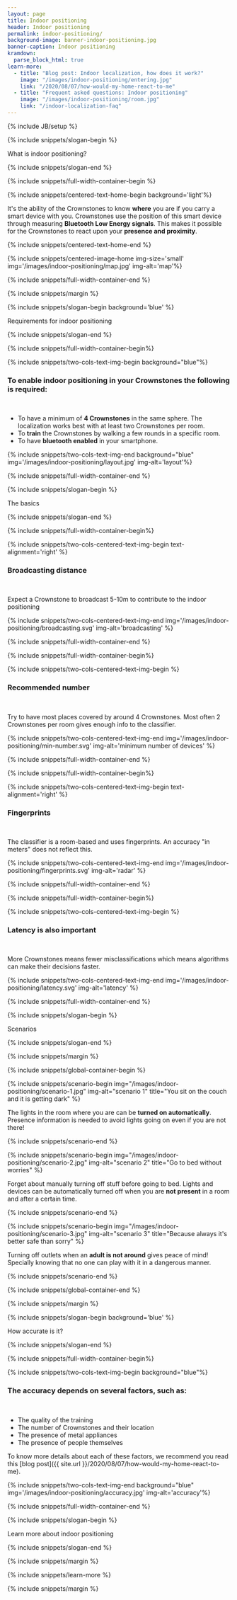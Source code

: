 ```yaml
---
layout: page
title: Indoor positioning
header: Indoor positioning
permalink: indoor-positioning/
background-image: banner-indoor-positioning.jpg
banner-caption: Indoor positioning
kramdown: 
  parse_block_html: true
learn-more:
  - title: "Blog post: Indoor localization, how does it work?"
    image: "/images/indoor-positioning/entering.jpg"
    link: "/2020/08/07/how-would-my-home-react-to-me"
  - title: "Frequent asked questions: Indoor positioning"
    image: "/images/indoor-positioning/room.jpg"
    link: "/indoor-localization-faq"
---
```


{% include JB/setup %}


{% include snippets/slogan-begin %}

What is indoor positioning?

{% include snippets/slogan-end %}


{% include snippets/full-width-container-begin %}

{% include snippets/centered-text-home-begin background='light'%}

It's the ability of the Crownstones to know **where** you are if you carry a smart device with you. 
Crownstones use the position of this smart device through measuring **Bluetooth Low Energy signals**. 
This makes it possible for the Crownstones to react upon your **presence and proximity**.

{% include snippets/centered-text-home-end %}

{% include snippets/centered-image-home img-size='small' img='/images/indoor-positioning/map.jpg' img-alt='map'%}

{% include snippets/full-width-container-end %}


{% include snippets/margin %}



{% include snippets/slogan-begin background='blue' %}

Requirements for indoor positioning

{% include snippets/slogan-end %}



{% include snippets/full-width-container-begin%}

{% include snippets/two-cols-text-img-begin background="blue"%}

### To enable indoor positioning in your Crownstones the following is required:

<p>&nbsp;</p>

- To have a minimum of **4 Crownstones** in the same sphere. The localization works best with at least two Crownstones per room.
- To **train** the Crownstones by walking a few rounds in a specific room.
- To have **bluetooth enabled** in your smartphone.

{% include snippets/two-cols-text-img-end background="blue" img='/images/indoor-positioning/layout.jpg' img-alt='layout'%}

{% include snippets/full-width-container-end %}



{% include snippets/slogan-begin %}

The basics

{% include snippets/slogan-end %}


{% include snippets/full-width-container-begin%}

{% include snippets/two-cols-centered-text-img-begin text-alignment='right' %}

### Broadcasting distance

<p>&nbsp;</p>

Expect a Crownstone to broadcast 5-10m to contribute to the indoor positioning

{% include snippets/two-cols-centered-text-img-end img='/images/indoor-positioning/broadcasting.svg' img-alt='broadcasting' %}

{% include snippets/full-width-container-end %}


{% include snippets/full-width-container-begin%}

{% include snippets/two-cols-centered-text-img-begin %}

### Recommended number

<p>&nbsp;</p>

Try to have most places covered by around 4 Crownstones. Most often 2 Crownstones per room gives enough info to the classifier.

{% include snippets/two-cols-centered-text-img-end img='/images/indoor-positioning/min-number.svg' img-alt='minimum number of devices' %}

{% include snippets/full-width-container-end %}


{% include snippets/full-width-container-begin%}

{% include snippets/two-cols-centered-text-img-begin text-alignment='right' %}

### Fingerprints

<p>&nbsp;</p>

 The classifier is a room-based and uses fingerprints. An accuracy "in meters" does not reflect this.

{% include snippets/two-cols-centered-text-img-end img='/images/indoor-positioning/fingerprints.svg' img-alt='radar' %}

{% include snippets/full-width-container-end %}


{% include snippets/full-width-container-begin%}

{% include snippets/two-cols-centered-text-img-begin %}

### Latency is also important

<p>&nbsp;</p>

More Crownstones means fewer misclassifications which means algorithms can make their decisions faster.

{% include snippets/two-cols-centered-text-img-end img='/images/indoor-positioning/latency.svg' img-alt='latency' %}

{% include snippets/full-width-container-end %}



{% include snippets/slogan-begin %}

Scenarios

{% include snippets/slogan-end %}


{% include snippets/margin %}


{% include snippets/global-container-begin %}


{% include snippets/scenario-begin img="/images/indoor-positioning/scenario-1.jpg" img-alt="scenario 1" title="You sit on the couch and it is getting dark" %}

The lights in the room where you are can be **turned on automatically**. Presence information is needed to avoid lights going on even if you are not there!

{% include snippets/scenario-end %}


{% include snippets/scenario-begin img="/images/indoor-positioning/scenario-2.jpg" img-alt="scenario 2" title="Go to bed without worries" %}

Forget about manually turning off stuff before going to bed. Lights and devices can be automatically turned off when you are **not present** in a room and after a certain time.

{% include snippets/scenario-end %}


{% include snippets/scenario-begin img="/images/indoor-positioning/scenario-3.jpg" img-alt="scenario 3" title="Because always it's better safe than sorry" %}

Turning off outlets when an **adult is not around** gives peace of mind! Specially knowing that no one can play with it in a dangerous manner.

{% include snippets/scenario-end %}

{% include snippets/global-container-end %}


{% include snippets/margin %}



{% include snippets/slogan-begin background='blue' %}

How accurate is it?

{% include snippets/slogan-end %}



{% include snippets/full-width-container-begin%}

{% include snippets/two-cols-text-img-begin background="blue"%}

### The accuracy depends on several factors, such as:

<p>&nbsp;</p>

- The quality of the training
- The number of Crownstones and their location
- The presence of metal appliances
- The presence of people themselves 

To know more details about each of these factors, we recommend you read this [blog post]({{ site.url }}/2020/08/07/how-would-my-home-react-to-me).

{% include snippets/two-cols-text-img-end background="blue" img='/images/indoor-positioning/accuracy.jpg' img-alt='accuracy'%}

{% include snippets/full-width-container-end %}



{% include snippets/slogan-begin %}

Learn more about indoor positioning

{% include snippets/slogan-end %}


{% include snippets/margin %}


{% include snippets/learn-more %}


{% include snippets/margin %}